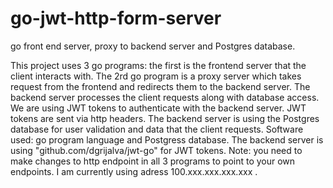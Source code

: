 # go-jwt-http-form-server
go front end server, proxy to backend server and Postgres database.

This project uses 3 go programs: the first is the frontend server that the client
interacts with. The 2rd go program is a proxy server which takes request from the
frontend and redirects them to the backend server. The backend server processes 
the client requests along with database access. We are using JWT tokens to authenticate 
with the backend server. JWT tokens are sent via http headers. The backend server is
using the Postgres database for user validation and data that the client requests.
Software used: go program language and Postgress database. The backend server is using
"github.com/dgrijalva/jwt-go" for JWT tokens.
Note: you need to make changes to http endpoint in all 3 programs to point to your own endpoints.
      I am currently using adress 100.xxx.xxx.xxx.xxx .
